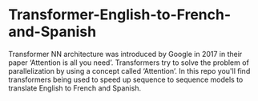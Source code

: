 # Transformer-English-to-French-and-Spanish
Transformer NN architecture was introduced by Google in 2017 in their paper ‘Attention is all you need’. Transformers try to solve the problem of parallelization by using a concept called ‘Attention’. In this repo you'll find transformers being used to speed up sequence to sequence models to translate English to French and Spanish.
